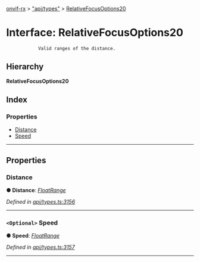 [onvif-rx](../README.md) > ["api/types"](../modules/_api_types_.md) > [RelativeFocusOptions20](../interfaces/_api_types_.relativefocusoptions20.md)

# Interface: RelativeFocusOptions20

```
            Valid ranges of the distance.
```

## Hierarchy

**RelativeFocusOptions20**

## Index

### Properties

* [Distance](_api_types_.relativefocusoptions20.md#distance)
* [Speed](_api_types_.relativefocusoptions20.md#speed)

---

## Properties

<a id="distance"></a>

###  Distance

**● Distance**: *[FloatRange](_api_types_.floatrange.md)*

*Defined in [api/types.ts:3156](https://github.com/patrickmichalina/onvif-rx/blob/f117e44/src/api/types.ts#L3156)*

___
<a id="speed"></a>

### `<Optional>` Speed

**● Speed**: *[FloatRange](_api_types_.floatrange.md)*

*Defined in [api/types.ts:3157](https://github.com/patrickmichalina/onvif-rx/blob/f117e44/src/api/types.ts#L3157)*

___

